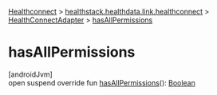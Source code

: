 
[Healthconnect](../../../healthconnect.html) > [healthstack.healthdata.link.healthconnect](../index.html) > [HealthConnectAdapter](index.html) > [hasAllPermissions](has-all-permissions.html)



# hasAllPermissions



[androidJvm]\
open suspend override fun [hasAllPermissions](has-all-permissions.html)(): [Boolean](https://kotlinlang.org/api/latest/jvm/stdlib/kotlin/-boolean/index.html)





